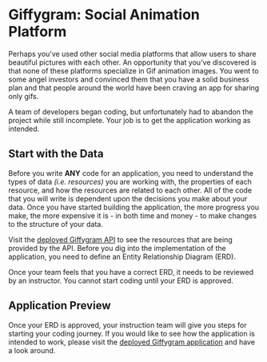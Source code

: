 # Giffygram: Social Animation Platform

Perhaps you've used other social media platforms that allow users to share beautiful pictures with each other. An opportunity that you've discovered is that none of these platforms specialize in Gif animation images. You went to some angel investors and convinced them that you have a solid business plan and that people around the world have been craving an app for sharing only gifs.

A team of developers began coding, but unfortunately had to abandon the project while still incomplete. Your job is to get the application working as intended.

## Start with the Data

Before you write **ANY** code for an application, you need to understand the types of data _(i.e. resources)_ you are working with, the properties of each resource, and how the resources are related to each other. All of the code that you will write is dependent upon the decisions you make about your data. Once you have started building the application, the more progress you make, the more expensive it is - in both time and money - to make changes to the structure of your data.

Visit the [deployed Giffygram API](http://giffyapi.nss.team/) to see the resources that are being provided by the API. Before you dig into the implementation of the application, you need to define an Entity Relationship Diagram (ERD).

Once your team feels that you have a correct ERD, it needs to be reviewed by an instructor. You cannot start coding until your ERD is approved.

## Application Preview

Once your ERD is approved, your instruction team will give you steps for starting your coding journey. If you would like to see how the application is intended to work, please visit the [deployed Giffygram application](http://giffygram.nss.team/) and have a look around.

